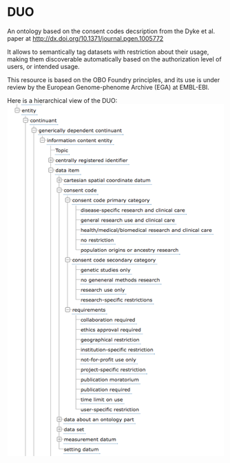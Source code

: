 # DUO

An ontology based on the consent codes decsription from the Dyke et al. paper at http://dx.doi.org/10.1371/journal.pgen.1005772

It allows to semantically tag datasets with restriction about their usage, making them discoverable automatically based on the authorization level of users, or intended usage.

This resource is based on the OBO Foundry principles, and its use is under review by the European Genome-phenome Archive (EGA) at EMBL-EBI.

Here is a hierarchical view of the DUO:
![alt tag](https://github.com/EBISPOT/DUO/blob/master/doc/figs/DUO_hierarchy.png "DUO hierarchy")
